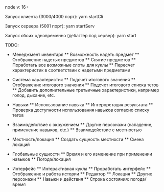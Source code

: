 node v: 16+

Запуск клиента (3000/4000 порт):
yarn startCli

Запуск сервера (5001 порт):
yarn startServ

Запуск обоих одновременно (дебаггер под сервер):
yarn start

TODO:
* Менеджмент инвентаря
** Возможность надеть предмет
** Отображение надетых предметов
** Снятие предметов
** Поработать все возможные слоты для куклы
** Пересчет характеристик в соответствии с надетыми предметами

* Система характеристик
** Подсчет итогового значения
** Отображение итогового значения
** Подсчет итогового списка тегов
** Добавить дополнительные третьичные характеристики, например голод, дыхание, etc.

* Навыки
** Использование навыка
** Интерпретация результата
** Проверка доступности использования навыков согласно списку тегов

* Взаимодействие с окружением
** Другие персонажи (нападение, применение навыков, etc.)
** Взаимодействие с местностью

* Местность/локация
** Создать сущность местности
** Смена локаций

* Глобальные сущности
** Время и его изменение при применении навыков
** Погода/локация

* Интерфейс
** Интерактивная кукла
** Проработать интерфейс
** Отображение и работа истории
** Редактор
** Локация
** Другие персонажи
** Навыки и действия
** Строка состояния: погода/время